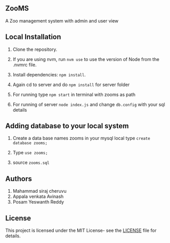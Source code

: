 ## ZooMS

A Zoo management system with admin and user view



## Local Installation


1. Clone the repository.

2. If you are using nvm, run `nvm use` to use the version of Node from the .nvmrc file.

3. Install dependencies: `npm install`.

4. Again cd to server and do `npm install` for server folder

5. For running type `npm start` in terminal with zooms as path

6. For running of server `node index.js` and change `db.config` with your sql details

## Adding database to your local system 

1. Create a data base names zooms in your mysql local type `create database zooms;`

2. Type  `use zooms;`

3. source `zooms.sql` 


## Authors

1. Mahammad siraj cheruvu
2. Appala venkata Avinash
3. Posam Yeswanth Reddy


## License

This project is licensed under the MIT License- see the [LICENSE](LICENSE) file for details.




